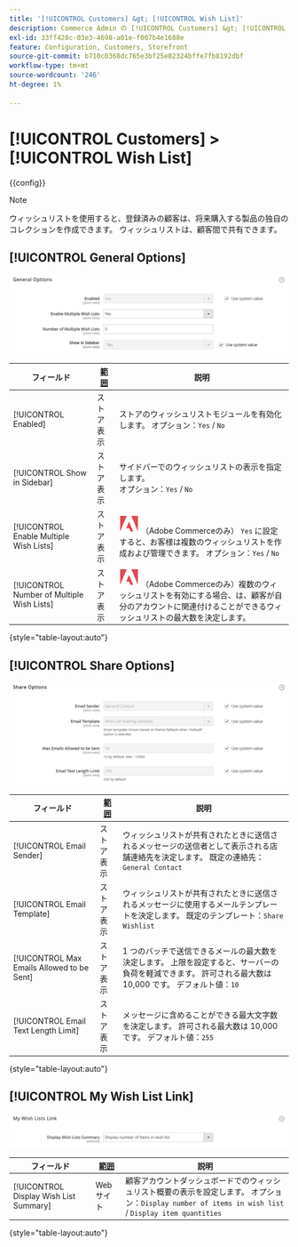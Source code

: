 ```yaml
---
title: '[!UICONTROL Customers] &gt; [!UICONTROL Wish List]'
description: Commerce Admin の [!UICONTROL Customers] &gt; [!UICONTROL Wish List] ページで設定を確認します。
exl-id: 33ff428c-03e3-4698-a01e-f007b4e1688e
feature: Configuration, Customers, Storefront
source-git-commit: b710c0368dc765e3bf25e82324bffe7fb8192dbf
workflow-type: tm+mt
source-wordcount: '246'
ht-degree: 1%

---
```


# [!UICONTROL Customers] > [!UICONTROL Wish List]

{{config}}

>[!NOTE]
>
>ウィッシュリストを使用すると、登録済みの顧客は、将来購入する製品の独自のコレクションを作成できます。 ウィッシュリストは、顧客間で共有できます。

## [!UICONTROL General Options]

![ 一般オプション ](./assets/wishlist-general-options.png)<!-- zoom -->

<!--[General Options](https://docs.magento.com/user-guide/marketing/wishlist-configuration.html) -->

| フィールド | [ 範囲 ](../../getting-started/websites-stores-views.md#scope-settings) | 説明 |
|--- |--- |--- |
| [!UICONTROL Enabled] | ストア表示 | ストアのウィッシュリストモジュールを有効化します。 オプション：`Yes` / `No` |
| [!UICONTROL Show in Sidebar] | ストア表示 | サイドバーでのウィッシュリストの表示を指定します。 <br/> オプション：`Yes` / `No` |
| [!UICONTROL Enable Multiple Wish Lists] | ストア表示 | ![Adobe Commerce](../../assets/adobe-logo.svg) （Adobe Commerceのみ） `Yes` に設定すると、お客様は複数のウィッシュリストを作成および管理できます。 オプション：`Yes` / `No` |
| [!UICONTROL Number of Multiple Wish Lists] | ストア表示 | ![Adobe Commerce](../../assets/adobe-logo.svg) （Adobe Commerceのみ）複数のウィッシュリストを有効にする場合、は、顧客が自分のアカウントに関連付けることができるウィッシュリストの最大数を決定します。 |

{style="table-layout:auto"}

## [!UICONTROL Share Options]

![ 新株予約権 ](./assets/wishlist-share-options.png)<!-- zoom -->

<!-- [Share Options](https://docs.magento.com/user-guide/marketing/wishlist-configuration.html) -->

| フィールド | [ 範囲 ](../../getting-started/websites-stores-views.md#scope-settings) | 説明 |
|--- |--- |--- |
| [!UICONTROL Email Sender] | ストア表示 | ウィッシュリストが共有されたときに送信されるメッセージの送信者として表示される店舗連絡先を決定します。 既定の連絡先：`General Contact` |
| [!UICONTROL Email Template] | ストア表示 | ウィッシュリストが共有されたときに送信されるメッセージに使用するメールテンプレートを決定します。 既定のテンプレート：`Share Wishlist` |
| [!UICONTROL Max Emails Allowed to be Sent] | ストア表示 | 1 つのバッチで送信できるメールの最大数を決定します。 上限を設定すると、サーバーの負荷を軽減できます。 許可される最大数は 10,000 です。 デフォルト値：`10` |
| [!UICONTROL Email Text Length Limit] | ストア表示 | メッセージに含めることができる最大文字数を決定します。 許可される最大数は 10,000 です。 デフォルト値：`255` |

{style="table-layout:auto"}

## [!UICONTROL My Wish List Link]

![My Wish List Link](./assets/wishlist-my-wishlist-link.png)<!-- zoom -->

<!--[My Wish List Link](https://docs.magento.com/user-guide/marketing/wishlist-configuration.html) -->

| フィールド | [ 範囲 ](../../getting-started/websites-stores-views.md#scope-settings) | 説明 |
|--- |--- |--- |
| [!UICONTROL Display Wish List Summary] | Web サイト | 顧客アカウントダッシュボードでのウィッシュリスト概要の表示を設定します。 オプション：`Display number of items in wish list` / `Display item quantities` |

{style="table-layout:auto"}
